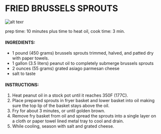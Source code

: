 # FRIED BRUSSELS SPROUTS

![alt texr](https://github.com/ivycraft/turkey-dome-recipes/raw/master/fried-brussels-sprouts(1).jpg "Fried Brussels Sprouts")

prep time: 10 minutes plus time to heat oil, 
cook time: 3 min.

#### INGREDIENTS:
 * 1 pound (450 grams) brussels sprouts trimmed, halved, and patted dry with paper towels.
 * 1 gallon (3.5 liters) peanut oil to completely submerge brussels sprouts
 * 2 ounces (55 grams) grated asiago parmesan cheese 
 * salt to taste
 
#### INSTRUCTIONS:
1. Heat peanut oil in a stock pot until it reaches 350F (177C).
2. Place prepared sprouts in fryer basket and lower basket into oil making sure the top lip of the basket stays above the oil.
3. Fry for about 3 minutes, or until golden brown.
4. Remove fry basket from oil and spread the sprouts into a single layer on a cloth or paper towel lined metal tray to cool and drain.
5. While cooling, season with salt and grated cheese.
